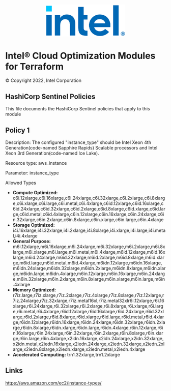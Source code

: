 <p align="center">
  <img src="./images/logo-classicblue-800px.png" alt="Intel Logo" width="250"/>
</p>

# Intel® Cloud Optimization Modules for Terraform  

© Copyright 2022, Intel Corporation

## HashiCorp Sentinel Policies

This file documents the HashiCorp Sentinel policies that apply to this module

## Policy 1

Description: The configured "instance_type" should be Intel Xeon 4th Generation(code-named Sapphire Rapids) Scalable processors and Intel Xeon 3rd Generation(code-named Ice Lake).

Resource type: aws_instance

Parameter: instance_type

Allowed Types

- **Compute Optimized:** c6i.12xlarge,c6i.16xlarge,c6i.24xlarge,c6i.32xlarge,c6i.2xlarge,c6i.8xlarge,c6i.xlarge,c6i.large,c6i.metal,c6i.4xlarge,c6id.12xlarge,c6id.16xlarge,c6id.24xlarge,c6id.32xlarge,c6id.2xlarge,c6id.8xlarge,c6id.xlarge,c6id.large,c6id.metal,c6id.4xlarge,c6in.12xlarge,c6in.16xlarge,c6in.24xlarge,c6in.32xlarge,c6in.2xlarge,c6in.8xlarge,c6in.xlarge,c6in.large,c6in.4xlarge
- **Storage Optimized:** i4i.16xlarge,i4i.32xlarge,i4i.2xlarge,i4i.8xlarge,i4i.xlarge,i4i.large,i4i.metal,i4i.4xlarge
- **General Purpose:**  m6i.12xlarge,m6i.16xlarge,m6i.24xlarge,m6i.32xlarge,m6i.2xlarge,m6i.8xlarge,m6i.xlarge,m6i.large,m6i.metal,m6i.4xlarge,m6id.12xlarge,m6id.16xlarge,m6id.24xlarge,m6id.32xlarge,m6id.2xlarge,m6id.8xlarge,m6id.xlarge,m6id.large,m6id.metal,m6id.4xlarge,m6idn.12xlarge,m6idn.16xlarge,m6idn.24xlarge,m6idn.32xlarge,m6idn.2xlarge,m6idn.8xlarge,m6idn.xlarge,m6idn.large,m6idn.4xlarge,m6in.12xlarge,m6in.16xlarge,m6in.24xlarge,m6in.32xlarge,m6in.2xlarge,m6in.8xlarge,m6in.xlarge,m6in.large,m6in.4xlarge
- **Memory Optimized:** r7iz.large,r7iz.xlarge,r7iz.2xlarge,r7iz.4xlarge,r7iz.8xlarge,r7iz.12xlarge,r7iz.24xlarge,r7iz.32xlarge,r7iz.metal16xl,r7iz.metal32xlr6i.12xlarge,r6i.16xlarge,r6i.24xlarge,r6i.32xlarge,r6i.2xlarge,r6i.8xlarge,r6i.xlarge,r6i.large,r6i.metal,r6i.4xlarge,r6id.12xlarge,r6id.16xlarge,r6id.24xlarge,r6id.32xlarge,r6id.2xlarge,r6id.8xlarge,r6id.xlarge,r6id.large,r6id.metal,r6id.4xlarge,r6idn.12xlarge,r6idn.16xlarge,r6idn.24xlarge,r6idn.32xlarge,r6idn.2xlarge,r6idn.8xlarge,r6idn.xlarge,r6idn.large,r6idn.4xlarge,r6in.12xlarge,r6in.16xlarge,r6in.24xlarge,r6in.32xlarge,r6in.2xlarge,r6in.8xlarge,r6in.xlarge,r6in.large,r6in.4xlarge,x2idn.16xlarge,x2idn.24xlarge,x2idn.32xlarge,x2idn.metal,x2iedn.16xlarge,x2iedn.24xlarge,x2iedn.32xlarge,x2iedn.2xlarge,x2iedn.8xlarge,x2iedn.xlarge,x2iedn.metal,x2iedn.4xlarge
- **Accelerated Computing:**  trn1.32xlarge,trn1.2xlarge

## Links
https://aws.amazon.com/ec2/instance-types/ 

